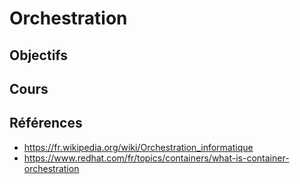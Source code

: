 # Orchestration

## Objectifs

## Cours

<Reveate markdown-file="/lessons/orchestration.md" />

## Références

- https://fr.wikipedia.org/wiki/Orchestration_informatique
- https://www.redhat.com/fr/topics/containers/what-is-container-orchestration
